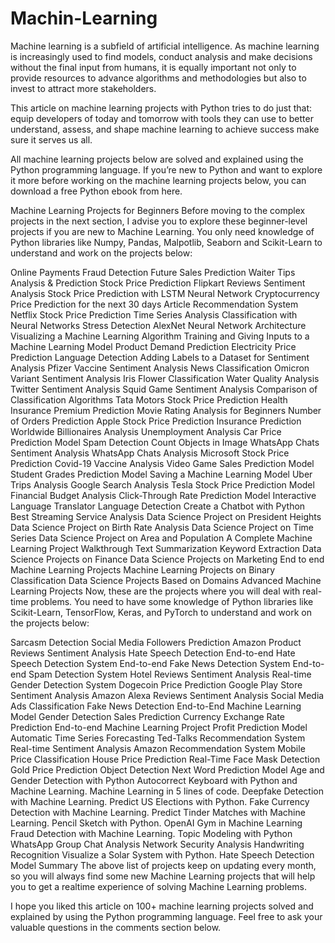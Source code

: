 # Machin-Learning

Machine learning is a subfield of artificial intelligence. As machine learning is increasingly used to find models, conduct analysis and make decisions without the final input from humans, it is equally important not only to provide resources to advance algorithms and methodologies but also to invest to attract more stakeholders.

This article on machine learning projects with Python tries to do just that: equip developers of today and tomorrow with tools they can use to better understand, assess, and shape machine learning to achieve success make sure it serves us all.

All machine learning projects below are solved and explained using the Python programming language. If you’re new to Python and want to explore it more before working on the machine learning projects below, you can download a free Python ebook from here.

Machine Learning Projects for Beginners
Before moving to the complex projects in the next section, I advise you to explore these beginner-level projects if you are new to Machine Learning. You only need knowledge of Python libraries like Numpy, Pandas, Malpotlib, Seaborn and Scikit-Learn to understand and work on the projects below:


 
Online Payments Fraud Detection
Future Sales Prediction
Waiter Tips Analysis & Prediction
Stock Price Prediction
Flipkart Reviews Sentiment Analysis
Stock Price Prediction with LSTM Neural Network
Cryptocurrency Price Prediction for the next 30 days
Article Recommendation System
Netflix Stock Price Prediction
Time Series Analysis
Classification with Neural Networks
Stress Detection
AlexNet Neural Network Architecture
Visualizing a Machine Learning Algorithm
Training and Giving Inputs to a Machine Learning Model
Product Demand Prediction
Electricity Price Prediction
Language Detection
Adding Labels to a Dataset for Sentiment Analysis
Pfizer Vaccine Sentiment Analysis
News Classification
Omicron Variant Sentiment Analysis
Iris Flower Classification
Water Quality Analysis
Twitter Sentiment Analysis
Squid Game Sentiment Analysis
Comparison of Classification Algorithms
Tata Motors Stock Price Prediction
Health Insurance Premium Prediction
Movie Rating Analysis for Beginners
Number of Orders Prediction
Apple Stock Price Prediction
Insurance Prediction
Worldwide Billionaires Analysis
Unemployment Analysis
Car Price Prediction Model
Spam Detection
Count Objects in Image
WhatsApp Chats Sentiment Analysis
WhatsApp Chats Analysis
Microsoft Stock Price Prediction
Covid-19 Vaccine Analysis
Video Game Sales Prediction Model
Student Grades Prediction Model
Saving a Machine Learning Model
Uber Trips Analysis
Google Search Analysis
Tesla Stock Price Prediction Model
Financial Budget Analysis
Click-Through Rate Prediction Model
Interactive Language Translator
Language Detection
Create a Chatbot with Python
Best Streaming Service Analysis
Data Science Project on President Heights
Data Science Project on Birth Rate Analysis
Data Science Project on Time Series
Data Science Project on Area and Population
A Complete Machine Learning Project Walkthrough
Text Summarization
Keyword Extraction
Data Science Projects on Finance
Data Science Projects on Marketing
End to end Machine Learning Projects
Machine Learning Projects on Binary Classification
Data Science Projects Based on Domains
Advanced Machine Learning Projects
Now, these are the projects where you will deal with real-time problems. You need to have some knowledge of Python libraries like Scikit-Learn, TensorFlow, Keras, and PyTorch to understand and work on the projects below:

Sarcasm Detection
Social Media Followers Prediction
Amazon Product Reviews Sentiment Analysis
Hate Speech Detection
End-to-end Hate Speech Detection System
End-to-end Fake News Detection System
End-to-end Spam Detection System
Hotel Reviews Sentiment Analysis
Real-time Gender Detection System
Dogecoin Price Prediction
Google Play Store Sentiment Analysis
Amazon Alexa Reviews Sentiment Analysis
Social Media Ads Classification
Fake News Detection
End-to-End Machine Learning Model
Gender Detection
Sales Prediction
Currency Exchange Rate Prediction
End-to-end Machine Learning Project
Profit Prediction Model
Automatic Time Series Forecasting
Ted-Talks Recommendation System
Real-time Sentiment Analysis
Amazon Recommendation System
Mobile Price Classification
House Price Prediction
Real-Time Face Mask Detection
Gold Price Prediction
Object Detection
Next Word Prediction Model
Age and Gender Detection with Python
Autocorrect Keyboard with Python and Machine Learning.
Machine Learning in 5 lines of code.
Deepfake Detection with Machine Learning.
Predict US Elections with Python.
Fake Currency Detection with Machine Learning.
Predict Tinder Matches with Machine Learning.
Pencil Sketch with Python.
OpenAI Gym in Machine Learning
Fraud Detection with Machine Learning.
Topic Modeling with Python
WhatsApp Group Chat Analysis
Network Security Analysis
Handwriting Recognition
Visualize a Solar System with Python.
Hate Speech Detection Model
Summary
The above list of projects keep on updating every month, so you will always find some new Machine Learning projects that will help you to get a realtime experience of solving Machine Learning problems. 

I hope you liked this article on 100+ machine learning projects solved and explained by using the Python programming language. Feel free to ask your valuable questions in the comments section below.
